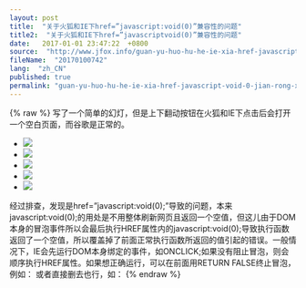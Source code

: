 ```yaml
---
layout: post
title:  "关于火狐和IE下href=”javascript:void(0)”兼容性的问题"
title2:  "关于火狐和IE下href=”javascriptvoid(0)”兼容性的问题"
date:   2017-01-01 23:47:22  +0800
source:  "http://www.jfox.info/guan-yu-huo-hu-he-ie-xia-href-javascript-void-0-jian-rong-xing-de-wen-ti.html"
fileName:  "20170100742"
lang:  "zh_CN"
published: true
permalink: "guan-yu-huo-hu-he-ie-xia-href-javascript-void-0-jian-rong-xing-de-wen-ti.html"
---
```

{% raw %}
写了一个简单的幻灯，但是上下翻动按钮在火狐和IE下点击后会打开一个空白页面，而谷歌是正常的。

<script type=”text/javascript” src=”/images/js/jquery-1.4.js”></script>
<script src=”/images/js/jquery.superslide.2.1.1.js” type=”text/javascript”></script>
<style type=”text/css”>
/* css 重置 */
.tup div,ul,li { padding: 0; margin: 0; }
ul { list-style: none ; }
img { border: none; }
a { blr: expression(this.onFocus=this.blur()); outline: none; }
/*本例css*/
.chinaz { left: 50%; top: 0px; width: 1660px; height: 370px; overflow: hidden; margin-left: -830px; position: absolute; }
/*数字按钮样式*/
.chinaz .num { overflow:hidden; height: 25px; position: absolute; bottom:12px; left: 15px; zoom:1; z-index:3 }
.chinaz .num li { width: 25px; height: 25px; line-height: 25px; text-align: center; font-weight: 400; font-family: “微软雅黑”, Arial; color: #FFFFFF; background: #444444; margin-right: 10px; border-radius:50%; cursor:pointer; float: left; }
.chinaz .num li.on { background: #FF7700; } /*当前项*/
/*上一个  下一个*/
.chinaz .prev,
.chinaz .next { display: none; width: 40px; height: 100px; background: url(/images/btn.png) no-repeat; position: absolute; top: 115px;}
.chinaz .prev { left: 320px; }
.chinaz .next { right: 320px; background-position: right; }
.imgsf{ width:100%; height:370px; }
</style>
<div style=”width: 100%; height: 370px; overflow: hidden; position: relative; margin-top:46px;”>
<div class=”chinaz”>
<ul class=”51buypic”>
<li> <a href=”http://cq.icqwz.com/LR/Chatpre.aspx?id=KGJ83106358″ target=”_blank”><img src=”/images/h1.jpg” class=”imgsf”/></a></li>
<li> <a href=”http://cq.icqwz.com/LR/Chatpre.aspx?id=KGJ83106358″ target=”_blank”><img src=”/images/h2.jpg”  class=”imgsf”/></a></li>
<li> <a href=”http://www.cqwzwh.com/a/jiankangrenzhuanti/2013/0710/4w.html” target=”_blank”><img src=”/images/h3.jpg”  class=”imgsf”/></a></li>
<li> <a href=”http://www.cqwzwh.com/a/jiankangrenzhuanti/2012/0401/rl.html” target=”_blank”><img src=”/images/h4.jpg”  class=”imgsf”/></a></li>
<li> <a href=”http://cq.icqwz.com/LR/Chatpre.aspx?id=KGJ83106358″ target=”_blank”><img src=”/images/h5.jpg”  class=”imgsf”/></a></li> 
</ul>
<a target=”_blank” class=”prev” href=”javascript:void(0);”></a>
<a target=”_blank” class=”next” href=”javascript:void(0);”></a>
</div>
</div>
<script>
/*鼠标移过，左右按钮显示*/
$(“.chinaz”).hover(function(){
$(this).find(“.prev,.next”).fadeTo(“show”,0.1);
},function(){
$(this).find(“.prev,.next”).hide();
})
/*鼠标移过某个按钮 高亮显示*/
$(“.prev,.next”).hover(function(){
$(this).fadeTo(“show”,0.7);
},function(){
$(this).fadeTo(“show”,0.1);
})
$(“.chinaz”).slide({ titCell:”.num ul” , mainCell:”.51buypic” , effect:”fold”, autoPlay:true, delayTime:700 , autoPage:true });
</script>
经过排查，发现是href=”javascript:void(0);”导致的问题，本来javascript:void(0);的用处是不用整体刷新网页且返回一个空值，但这儿由于DOM本身的冒泡事件所以会最后执行HREF属性内的javascript:void(0);导致执行函数返回了一个空值，所以覆盖掉了前面正常执行函数所返回的值引起的错误。一般情况下，IE会先运行DOM本身绑定的事件，如ONCLICK;如果没有阻止冒泡，则会顺序执行HREF属性。如果想正确运行，可以在前面用RETURN FALSE终止冒泡，例如：
<a target=”_blank” class=”prev” onclick=”return false;” href=”javascript:void(0);”></a>
或者直接删去也行，如：
<a target=”_blank” class=”prev” ></a>
{% endraw %}